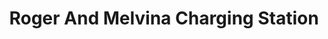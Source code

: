 ---
title: "Roger And Melvina Charging Station"
url: /zwedru/roger-and-melvina-charging-station/
shop: Kopieren
---
